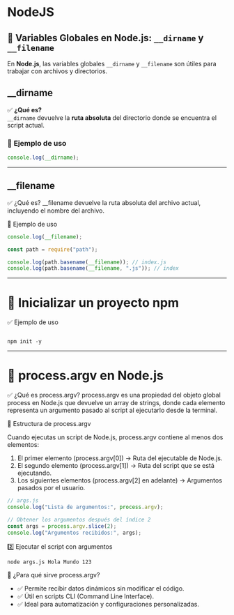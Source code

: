 # NodeJS

## 📌 Variables Globales en Node.js: `__dirname` y `__filename`

En **Node.js**, las variables globales `__dirname` y `__filename` son útiles para trabajar con archivos y directorios.

##  __dirname

✅ **¿Qué es?**  
`__dirname` devuelve la **ruta absoluta** del directorio donde se encuentra el script actual.

### 📌 **Ejemplo de uso**
```javascript
console.log(__dirname);
```

---


##  __filename

✅ ¿Qué es? __filename devuelve la ruta absoluta del archivo actual, incluyendo el nombre del archivo.

📌 Ejemplo de uso

```javascript
console.log(__filename);

const path = require("path");

console.log(path.basename(__filename)); // index.js
console.log(path.basename(__filename, ".js")); // index

```
---

# 📌 Inicializar un proyecto npm 

✅  Ejemplo de uso

```npm

npm init -y

```

---
# 📌 process.argv en Node.js

✅ ¿Qué es process.argv? 
process.argv es una propiedad del objeto global process en Node.js que devuelve un array de strings, donde cada elemento representa un argumento pasado al script al ejecutarlo desde la terminal.

 📌 Estructura de process.argv 

Cuando ejecutas un script de Node.js, process.argv contiene al menos dos elementos:
1.	El primer elemento (process.argv[0]) → Ruta del ejecutable de Node.js.
2.	El segundo elemento (process.argv[1]) → Ruta del script que se está ejecutando.
3.	Los siguientes elementos (process.argv[2] en adelante) → Argumentos pasados por el usuario.

```javascript
// args.js
console.log("Lista de argumentos:", process.argv);

// Obtener los argumentos después del índice 2
const args = process.argv.slice(2);
console.log("Argumentos recibidos:", args);

```
2️⃣ Ejecutar el script con argumentos

```bash
node args.js Hola Mundo 123

```

🚀 ¿Para qué sirve process.argv?

* ✅ Permite recibir datos dinámicos sin modificar el código.
* ✅ Útil en scripts CLI (Command Line Interface).
* ✅ Ideal para automatización y configuraciones personalizadas.
